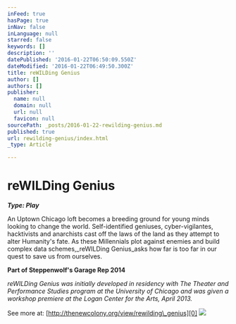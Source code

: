 ```yaml
---
inFeed: true
hasPage: true
inNav: false
inLanguage: null
starred: false
keywords: []
description: ''
datePublished: '2016-01-22T06:50:09.550Z'
dateModified: '2016-01-22T06:49:50.300Z'
title: reWILDing Genius
author: []
authors: []
publisher:
  name: null
  domain: null
  url: null
  favicon: null
sourcePath: _posts/2016-01-22-rewilding-genius.md
published: true
url: rewilding-genius/index.html
_type: Article

---
```

# reWILDing Genius

**_Type: Play_**

An Uptown Chicago loft becomes a breeding ground for young minds looking to change the world. Self-identified geniuses, cyber-vigilantes, hacktivists and anarchists cast off the laws of the land as they attempt to alter Humanity's fate. As these Millennials plot against enemies and build complex data schemes,_reWILDing Genius_asks how far is too far in our quest to save us from ourselves.

**Part of Steppenwolf's Garage Rep 2014**

_reWILDing Genius was initially developed in residency with The Theater and Performance Studies program at the University of Chicago and was given a workshop premiere at the Logan Center for the Arts, April 2013\._

See more at: [http://thenewcolony.org/view/rewilding\_genius][0]
![](https://the-grid-user-content.s3-us-west-2.amazonaws.com/0f4fdd92-f2c5-4bf4-82d7-0465f21ace44.png)

[0]: http://thenewcolony.org/view/rewilding_genius